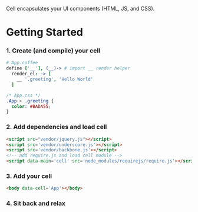 Cell encapsulates your UI components (HTML, JS, and CSS).


Getting Started
===============

### 1. Create (and compile) your cell

```coffee
# App.coffee
define ['__'], (__)-> # import __ render helper
  render_el: -> [
    __ '.greeting', 'Hello World'
  ]
```

```css
/* App.css */
.App > .greeting {
  color: #BADA55;
}
```

### 2. Add dependencies and load cell

```html
<script src="vendor/jquery.js"></script>
<script src='vendor/underscore.js'></script>
<script src='vendor/backbone.js'></script>
<!-- add require.js and load cell module -->
<script data-main='cell' src='node_modules/requirejs/require.js'></script>
```

### 3. Add your cell

```html
<body data-cell='App'></body>
```


### 4. Sit back and relax